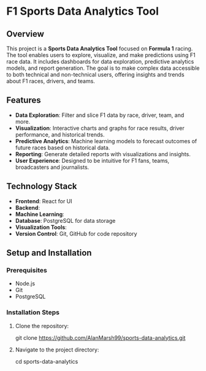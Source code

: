 # F1 Sports Data Analytics Tool

## Overview

This project is a **Sports Data Analytics Tool** focused on **Formula 1** racing. The tool enables users to explore, visualize, and make predictions using F1 race data. It includes dashboards for data exploration, predictive analytics models, and report generation. The goal is to make complex data accessible to both technical and non-technical users, offering insights and trends about F1 races, drivers, and teams.

## Features

- **Data Exploration**: Filter and slice F1 data by race, driver, team, and more.
- **Visualization**: Interactive charts and graphs for race results, driver performance, and historical trends.
- **Predictive Analytics**: Machine learning models to forecast outcomes of future races based on historical data.
- **Reporting**: Generate detailed reports with visualizations and insights.
- **User Experience**: Designed to be intuitive for F1 fans, teams, broadcasters and journalists.

## Technology Stack

- **Frontend**: React for UI
- **Backend**: 
- **Machine Learning**: 
- **Database**: PostgreSQL for data storage
- **Visualization Tools**: 
- **Version Control**: Git, GitHub for code repository

## Setup and Installation

### Prerequisites

- Node.js
- Git
- PostgreSQL


### Installation Steps

1. Clone the repository:

    git clone https://github.com/AlanMarsh99/sports-data-analytics.git

2. Navigate to the project directory:

    cd sports-data-analytics

